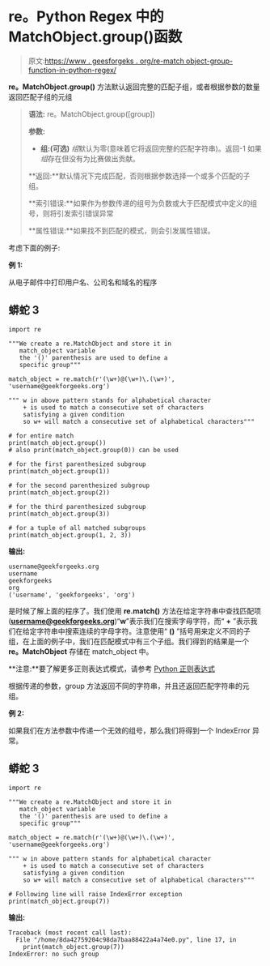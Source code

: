 # re。Python Regex 中的 MatchObject.group()函数

> 原文:[https://www . geesforgeks . org/re-match object-group-function-in-python-regex/](https://www.geeksforgeeks.org/re-matchobject-group-function-in-python-regex/)

**re。MatchObject.group()** 方法默认返回完整的匹配子组，或者根据参数的数量返回匹配子组的元组

> **语法:** re。MatchObject.group([group])
> 
> **参数:**
> 
> *   **组:(可选)** *组*默认为零(意味着它将返回完整的匹配字符串)。返回-1 如果*组*存在但没有为比赛做出贡献。
> 
> **返回:**默认情况下完成匹配，否则根据参数选择一个或多个匹配的子组。
> 
> **索引错误:**如果作为参数传递的组号为负数或大于匹配模式中定义的组号，则将引发索引错误异常
> 
> **属性错误:**如果找不到匹配的模式，则会引发属性错误。

考虑下面的例子:

**例 1:**

从电子邮件中打印用户名、公司名和域名的程序

## 蟒蛇 3

```
import re

"""We create a re.MatchObject and store it in
   match_object variable
   the '()' parenthesis are used to define a
   specific group"""

match_object = re.match(r'(\w+)@(\w+)\.(\w+)', 'username@geekforgeeks.org')

""" w in above pattern stands for alphabetical character
    + is used to match a consecutive set of characters
    satisfying a given condition
    so w+ will match a consecutive set of alphabetical characters"""

# for entire match
print(match_object.group())
# also print(match_object.group(0)) can be used

# for the first parenthesized subgroup
print(match_object.group(1))

# for the second parenthesized subgroup
print(match_object.group(2))

# for the third parenthesized subgroup
print(match_object.group(3))

# for a tuple of all matched subgroups
print(match_object.group(1, 2, 3))
```

**输出:**

```
username@geekforgeeks.org
username
geekforgeeks
org
('username', 'geekforgeeks', 'org')
```

是时候了解上面的程序了。我们使用 **re.match()** 方法在给定字符串中查找匹配项(**username@geekforgeeks.org**)“**w**”表示我们在搜索字母字符，而“ **+** ”表示我们在给定字符串中搜索连续的字母字符。注意使用“ **()** ”括号用来定义不同的子组，在上面的例子中，我们在匹配模式中有三个子组。我们得到的结果是一个 **re。MatchObject** 存储在 match_object 中。

**注意:**要了解更多正则表达式模式，请参考 [Python 正则表达式](https://www.geeksforgeeks.org/regular-expression-python-examples-set-1/amp/)

根据传递的参数，group 方法返回不同的字符串，并且还返回匹配字符串的元组。

**例 2:**

如果我们在方法参数中传递一个无效的组号，那么我们将得到一个 IndexError 异常。

## 蟒蛇 3

```
import re

"""We create a re.MatchObject and store it in
   match_object variable
   the '()' parenthesis are used to define a
   specific group"""

match_object = re.match(r'(\w+)@(\w+)\.(\w+)', 'username@geekforgeeks.org')

""" w in above pattern stands for alphabetical character
    + is used to match a consecutive set of characters
    satisfying a given condition
    so w+ will match a consecutive set of alphabetical characters"""

# Following line will raise IndexError exception
print(match_object.group(7))
```

**输出:**

```
Traceback (most recent call last):
  File "/home/8da42759204c98da7baa88422a4a74e0.py", line 17, in 
    print(match_object.group(7))
IndexError: no such group
```